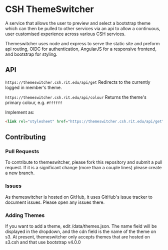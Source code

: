 # CSH ThemeSwitcher
A service that allows the user to preview and select a bootstrap theme which can then be pulled to other services via an api to allow a continuous, user customised experience across various CSH services.

Themeswitcher uses node and express to serve the static site and preform api routing, OIDC for authentication, AngularJS for a responsive frontend, and bootstrap for styling.

## API
`https://themeswitcher.csh.rit.edu/api/get`
Redirects to the currently logged in member's theme.

`https://themeswitcher.csh.rit.edu/api/colour`
Returns the theme's primary colour, e.g. `#ffffff`

Implement as:
```html
<link rel="stylesheet" href="https://themeswitcher.csh.rit.edu/api/get" media="screen">
```

## Contributing
### Pull Requests
To contribute to themeswitcher, please fork this repository and submit a pull request. If it is a significant change (more than a couple lines) please create a new branch.
### Issues
As themeswitcher is hosted on GitHub, it uses GitHub's issue tracker to document issues. Please open any issues there.
### Adding Themes
If you want to add a theme, edit /data/themes.json.
The name field will be displayed in the dropdown, and the cdn field is the name of the theme on s3. At present, themeswitcher only accepts themes that are hosted on s3.csh and that use bootstrap v4.0.0
